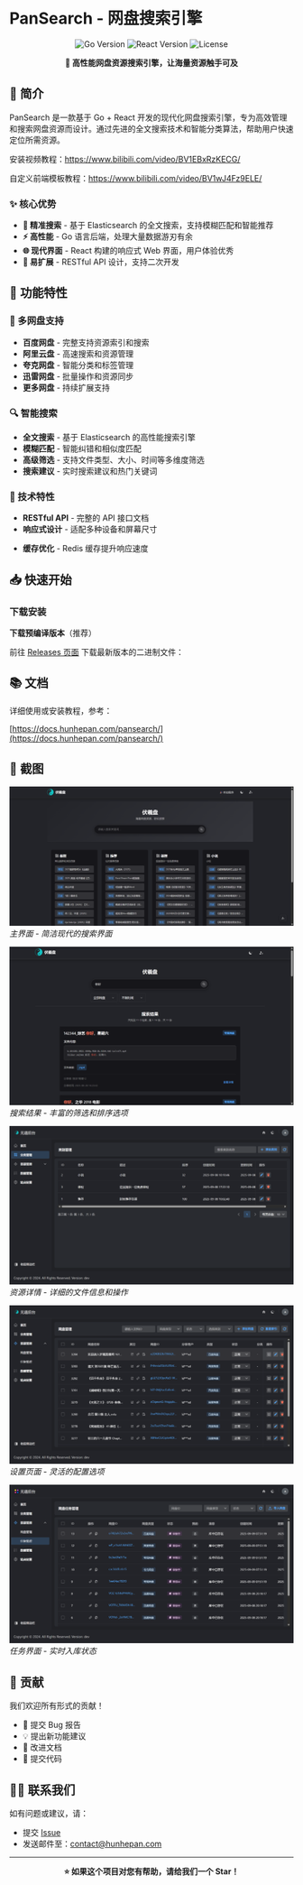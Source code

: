 # PanSearch - 网盘搜索引擎

<p align="center">
  <img src="https://img.shields.io/badge/Go-1.24+-00ADD8?style=for-the-badge&logo=go&logoColor=white" alt="Go Version" />
  <img src="https://img.shields.io/badge/React-18+-61DAFB?style=for-the-badge&logo=react&logoColor=white" alt="React Version" />
  <img src="https://img.shields.io/badge/License-MIT-green.svg?style=for-the-badge" alt="License" />
</p>

<p align="center">
  <strong>🚀 高性能网盘资源搜索引擎，让海量资源触手可及</strong>
</p>

## 📖 简介

PanSearch 是一款基于 Go + React 开发的现代化网盘搜索引擎，专为高效管理和搜索网盘资源而设计。通过先进的全文搜索技术和智能分类算法，帮助用户快速定位所需资源。</p>

安装视频教程：https://www.bilibili.com/video/BV1EBxRzKECG/

自定义前端模板教程：https://www.bilibili.com/video/BV1wJ4Fz9ELE/

### ✨ 核心优势

- **🎯 精准搜索** - 基于 Elasticsearch 的全文搜索，支持模糊匹配和智能推荐
- **⚡ 高性能** - Go 语言后端，处理大量数据游刃有余
- **🌐 现代界面** - React 构建的响应式 Web 界面，用户体验优秀
- **🔌 易扩展** - RESTful API 设计，支持二次开发

## 🚀 功能特性

### 📁 多网盘支持

- **百度网盘** - 完整支持资源索引和搜索
- **阿里云盘** - 高速搜索和资源管理
- **夸克网盘** - 智能分类和标签管理
- **迅雷网盘** - 批量操作和资源同步
- **更多网盘** - 持续扩展支持

### 🔍 智能搜索

- **全文搜索** - 基于 Elasticsearch 的高性能搜索引擎
- **模糊匹配** - 智能纠错和相似度匹配
- **高级筛选** - 支持文件类型、大小、时间等多维度筛选
- **搜索建议** - 实时搜索建议和热门关键词

<!-- ### 📊 资源管理 -->

<!-- - **智能分类** - 自动识别文件类型并分类
- **标签系统** - 自定义标签管理和批量标记
- **收藏夹** - 个人收藏和分享功能
- **统计分析** - 资源使用情况和趋势分析 -->

### 🔧 技术特性

- **RESTful API** - 完整的 API 接口文档
- **响应式设计** - 适配多种设备和屏幕尺寸
<!-- - **实时更新** - WebSocket 实时数据同步 -->
- **缓存优化** - Redis 缓存提升响应速度

## 📥 快速开始

### 下载安装

**下载预编译版本**（推荐）

前往 [Releases 页面](https://github.com/Xwudao/go-pansearch-release/releases) 下载最新版本的二进制文件：

## 📚 文档

详细使用或安装教程，参考：

[https://docs.hunhepan.com/pansearch/](https://docs.hunhepan.com/pansearch/)

## 📱 截图

![主界面](./images/image1.png)
_主界面 - 简洁现代的搜索界面_

![搜索结果](./images/image2.png)  
_搜索结果 - 丰富的筛选和排序选项_

![资源详情](./images/image3.png)
_资源详情 - 详细的文件信息和操作_

![设置页面](./images/image4.png)
_设置页面 - 灵活的配置选项_

![统计分析](./images/image5.png)
_任务界面 - 实时入库状态_

## 🤝 贡献

我们欢迎所有形式的贡献！

- 🐛 提交 Bug 报告
- 💡 提出新功能建议
- 📝 改进文档
- 🔧 提交代码

## 🙋‍♂️ 联系我们

如有问题或建议，请：

- 提交 [Issue](https://github.com/Xwudao/go-pansearch-release/issues)
- 发送邮件至：contact@hunhepan.com

---

<p align="center">
  <strong>⭐ 如果这个项目对您有帮助，请给我们一个 Star！</strong>
</p>
